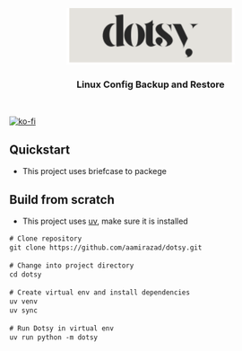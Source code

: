 <p align="center">
<img src="images/landing.svg" width="300" title="Login With Custom URL">
</p>
<h3 align="center">Linux Config Backup and Restore</h3>
<br/>

[![ko-fi](https://ko-fi.com/img/githubbutton_sm.svg)](https://ko-fi.com/O4O5HGOQY)

## Quickstart

- This project uses briefcase to packege

## Build from scratch

- This project uses [uv](https://docs.astral.sh/uv/), make sure it is installed

```
# Clone repository
git clone https://github.com/aamirazad/dotsy.git

# Change into project directory
cd dotsy

# Create virtual env and install dependencies
uv venv
uv sync

# Run Dotsy in virtual env
uv run python -m dotsy
```
